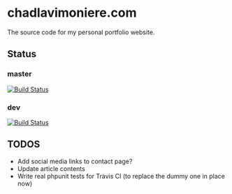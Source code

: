 # chadlavimoniere.com #
The source code for my personal portfolio website.

## Status
### master
[![Build Status](https://travis-ci.org/chadlavi/chadlavimoniere.com.svg?branch=master)](https://travis-ci.org/chadlavi/chadlavimoniere.com)
### dev  
[![Build Status](https://travis-ci.org/chadlavi/chadlavimoniere.com.svg?branch=dev)](https://travis-ci.org/chadlavi/chadlavimoniere.com)

## TODOS

* Add social media links to contact page?
* Update article contents
* Write real phpunit tests for Travis CI (to replace the dummy one in place now)
